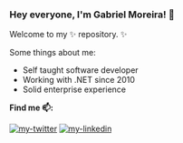 ###  Hey everyone, I'm Gabriel Moreira! 👋

Welcome to my ✨ repository. ✨ 

Some things about me:
* Self taught software developer
* Working with .NET since 2010
* Solid enterprise experience

**Find me 📫:**
<p align="left"> 
<a href="https://twitter.com/thelunaticninja"><img src="https://img.shields.io/static/v1?label=&labelColor=505050&message=twitter&?style=flat&color=1DA1F2&logo=twitter" alt="my-twitter"/></a>
<a href="https://www.linkedin.com/in/gabriel-moreira-a43904193/"><img src="https://img.shields.io/static/v1?label=&labelColor=505050&message=linkedin&style=flat&color=0077B5&logo=linkedin" alt="my-linkedin"/></a>
</p>
